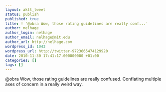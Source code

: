 ```yaml
---
layout: aktt_tweet
status: publish
published: true
title: ! '@obra Wow, those rating guidelines are really conf...'
author: nelhage
author_login: nelhage
author_email: nelhage@mit.edu
author_url: http://nelhage.com
wordpress_id: 1043
wordpress_url: http://twitter-9723665474129920
date: 2010-11-30 17:41:17.000000000 +01:00
categories: []
tags: []
---
```

@obra Wow, those rating guidelines are really confused. Conflating multiple axes of concern in a really weird way.
